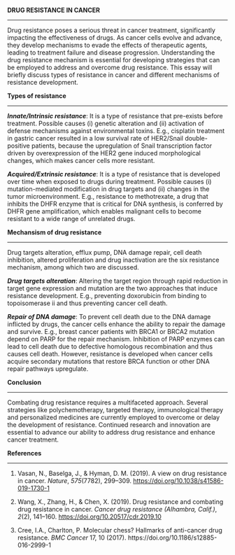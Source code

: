<!--StartFragment-->

**DRUG RESISTANCE IN CANCER**

****

Drug resistance poses a serious threat in cancer treatment, significantly impacting the effectiveness of drugs. As cancer cells evolve and advance, they develop mechanisms to evade the effects of therapeutic agents, leading to treatment failure and disease progression. Understanding the drug resistance mechanism is essential for developing strategies that can be employed to address and overcome drug resistance. This essay will briefly discuss types of resistance in cancer and different mechanisms of resistance development.


**Types of resistance**

****

***Innate/Intrinsic resistance***: It is a type of resistance that pre-exists before treatment. Possible causes (i) genetic alteration and (ii) activation of defense mechanisms against environmental toxins. E.g., cisplatin treatment in gastric cancer resulted in a low survival rate of HER2/Snail double-positive patients, because the upregulation of Snail transcription factor driven by overexpression of the HER2 gene induced morphological changes, which makes cancer cells more resistant.

***Acquired/Extrinsic resistance***: It is a type of resistance that is developed over time when exposed to drugs during treatment. Possible causes (i) mutation-mediated modification in drug targets and (ii) changes in the tumor microenvironment. E.g., resistance to methotrexate, a drug that inhibits the DHFR enzyme that is critical for DNA synthesis, is conferred by DHFR gene amplification,  which enables malignant cells to become resistant to a wide range of unrelated drugs.


**Mechansism of drug resistance**

****

Drug targets alteration, efflux pump, DNA damage repair, cell death inhibition, altered proliferation and drug inactivation are the six resistance mechanism, among which two are discussed.

***Drug targets alteration***: Altering the target region through rapid reduction in target gene expression and mutation are the two approaches that induce resistance development. E.g., preventing doxorubicin from binding to topoisomerase ii and thus preventing cancer cell death.

***Repair of DNA damage***: To prevent cell death due to the DNA damage inflicted by drugs, the cancer cells enhance the ability to repair the damage and survive. E.g., breast cancer patients with BRCA1 or BRCA2 mutation depend on PARP for the repair mechanism. Inhibition of PARP enzymes can lead to cell death due to defective homologous recombination and thus causes cell death. However, resistance is developed when cancer cells acquire secondary mutations that restore BRCA function or other DNA repair pathways upregulate.


**Conclusion**

****

Combating drug resistance requires a multifaceted approach. Several strategies like polychemotherapy, targeted therapy, immunological therapy and personalized medicines are currently employed to overcome or delay the development of resistance. Continued research and innovation are essential to advance our ability to address drug resistance and enhance cancer treatment.


**References**

****

<!--StartFragment--><!--EndFragment-->

1. Vasan, N., Baselga, J., & Hyman, D. M. (2019). A view on drug resistance in cancer. _Nature_, _575_(7782), 299–309. <https://doi.org/10.1038/s41586-019-1730-1>

2. Wang, X., Zhang, H., & Chen, X. (2019). Drug resistance and combating drug resistance in cancer. _Cancer drug resistance (Alhambra, Calif.)_, _2_(2), 141–160. <https://doi.org/10.20517/cdr.2019.10>

3. Cree, I.A., Charlton, P. Molecular chess? Hallmarks of anti-cancer drug resistance. _BMC Cancer_ 17, 10 (2017). https\://doi.org/10.1186/s12885-016-2999-1

<!--EndFragment-->
